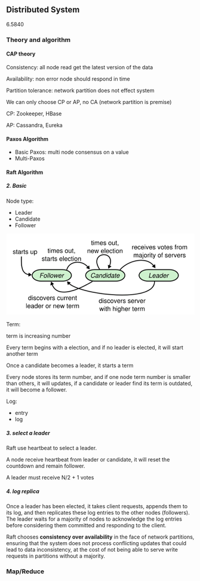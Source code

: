 ## Distributed System

6.5840



### Theory and algorithm



#### CAP theory

Consistency: all node read get the latest version of the data

Availability: non error node should respond in time

Partition tolerance: network partition does not effect system



We can only choose CP or AP, no CA (network partition is premise)

CP: Zookeeper, HBase

AP: Cassandra, Eureka



#### Paxos Algorithm

* Basic Paxos: multi node consensus on a value
* Multi-Paxos



#### Raft Algorithm

##### 2. Basic

Node type:

* Leader
* Candidate
* Follower

![](.\pictures\raft1.png)

Term:

term is increasing number

Every term begins with a election, and if no leader is elected, it will start another term

Once a candidate becomes a leader, it starts a term

Every node stores its term number, and if one node term number is smaller than others, it will updates, if a candidate or leader find its term is outdated, it will become a follower.



Log:

* entry
* log



##### 3. select a leader

Raft use heartbeat to select a leader.

A node receive heartbeat from leader or candidate, it will reset the countdown and remain follower.



A leader must receive N/2 + 1 votes



##### 4. log replica

Once a leader has been elected, it takes client requests, appends them to its log, and then replicates these log entries to the other nodes (followers). The leader waits for a majority of nodes to acknowledge the log entries before considering them committed and responding to the client.



Raft chooses **consistency over availability** in the face of network partitions, ensuring that the system does not process conflicting updates that could lead to data inconsistency, at the cost of not being able to serve write requests in partitions without a majority.









### Map/Reduce







